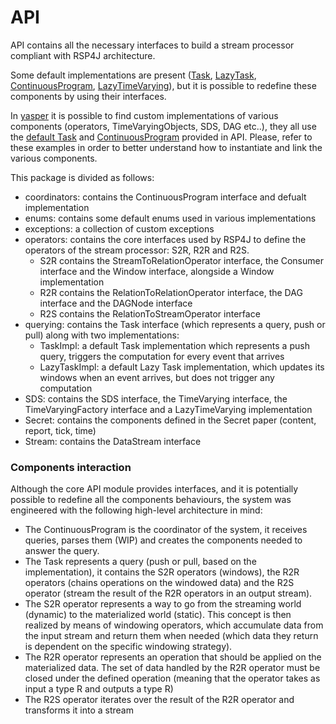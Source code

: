 # API

API contains all the necessary interfaces to build a stream processor compliant with RSP4J architecture.

Some default implementations are present ([Task](src/main/java/org/streamreasoning/rsp4j/api/querying/TaskImpl.java), [LazyTask](src/main/java/org/streamreasoning/rsp4j/api/querying/LazyTaskImpl.java), 
[ContinuousProgram](src/main/java/org/streamreasoning/rsp4j/api/coordinators/ContinuousProgram.java), [LazyTimeVarying](src/main/java/org/streamreasoning/rsp4j/api/sds/timevarying/LazyTimeVarying.java)),
but it is possible to redefine these components by using their interfaces.

In [yasper](../yasper/README.md) it is possible to find custom implementations of various components (operators, TimeVaryingObjects, SDS, DAG etc..), they all use the [default Task](src/main/java/org/streamreasoning/rsp4j/api/querying/TaskImpl.java)
and [ContinuousProgram](src/main/java/org/streamreasoning/rsp4j/api/coordinators/ContinuousProgram.java) provided in API. Please, refer to these examples in order to better understand how to instantiate and link the various components.

This package is divided as follows:
- coordinators: contains the ContinuousProgram interface and defualt implementation
- enums: contains some default enums used in various implementations
- exceptions: a collection of custom exceptions
- operators: contains the core interfaces used by RSP4J to define the operators of the stream processor: S2R, R2R and R2S.
    * S2R contains the StreamToRelationOperator interface, the Consumer interface and the Window interface, alongside a Window implementation
    * R2R contains the RelationToRelationOperator interface, the DAG interface and the DAGNode interface
    * R2S contains the RelationToStreamOperator interface
- querying: contains the Task interface (which represents a query, push or pull) along with two implementations:
    * TaskImpl: a default Task implementation which represents a push query, triggers the computation for every event that arrives
    * LazyTaskImpl: a default Lazy Task implementation, which updates its windows when an event arrives, but does not trigger any computation
- SDS: contains the SDS interface, the TimeVarying interface, the TimeVaryingFactory interface and a LazyTimeVarying implementation
- Secret: contains the components defined in the Secret paper (content, report, tick, time)
- Stream: contains the DataStream interface

### Components interaction

Although the core API module provides interfaces, and it is potentially possible to redefine all the components behaviours, the system was engineered
with the following high-level architecture in mind:

- The ContinuousProgram is the coordinator of the system, it receives queries, parses them (WIP) and creates the components needed to answer the query.
- The Task represents a query (push or pull, based on the implementation), it contains the S2R operators (windows), the R2R operators (chains operations on the 
windowed data) and the R2S operator (stream the result of the R2R operators in an output stream).
- The S2R operator represents a way to go from the streaming world (dynamic) to the materialized world (static). This concept is then realized by means of 
windowing operators, which accumulate data from the input stream and return them when needed (which data they return is dependent on the specific windowing strategy).
- The R2R operator represents an operation that should be applied on the materialized data. 
The set of data handled by the R2R operator must be closed under the defined operation (meaning that the operator takes as input a type R and outputs a type R)
- The R2S operator iterates over the result of the R2R operator and transforms it into a stream
